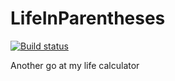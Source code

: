 # LifeInParentheses

[![Build status](https://github.com/belarte/LifeInParentheses/actions/workflows/build.yml/badge.svg?branch=main)](https://github.com/belarte/LifeInParentheses/actions/workflows/build.yml)

Another go at my life calculator
